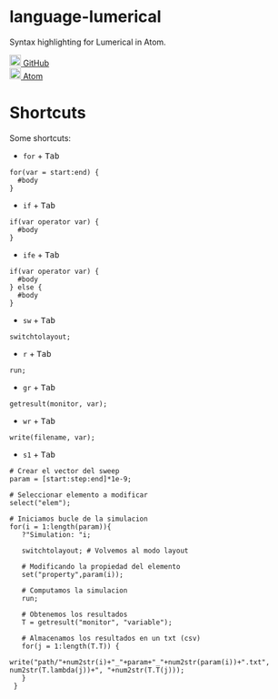 # language-lumerical

Syntax highlighting for Lumerical in Atom.

[<img src="https://github.com/favicon.ico" height="20"> GitHub](http://github.com/ansuzgs/language-lumerical)  
[<img src="https://atom.io/favicon.ico" height="20"> Atom](https://atom.io/packages/language-lumerical)


# Shortcuts

Some shortcuts:

* `for` + <kbd>Tab</kbd>

```lumerical
for(var = start:end) {
  #body
}
```

* `if` + <kbd>Tab</kbd>

```lumerical
if(var operator var) {
  #body
}
```

* `ife` + <kbd>Tab</kbd>

```lumerical
if(var operator var) {
  #body
} else {
  #body
}
```

* `sw` + <kbd>Tab</kbd>

```lumerical
switchtolayout;
```

* `r` + <kbd>Tab</kbd>

```lumerical
run;
```

* `gr` + <kbd>Tab</kbd>

```lumerical
getresult(monitor, var);
```

* `wr` + <kbd>Tab</kbd>

```lumerical
write(filename, var);
```

* `s1` + <kbd>Tab</kbd>

```lumerical
# Crear el vector del sweep
param = [start:step:end]*1e-9;

# Seleccionar elemento a modificar
select("elem");

# Iniciamos bucle de la simulacion
for(i = 1:length(param)){
   ?"Simulation: "i;

   switchtolayout; # Volvemos al modo layout

   # Modificando la propiedad del elemento
   set("property",param(i));

   # Computamos la simulacion
   run;

   # Obtenemos los resultados
   T = getresult("monitor", "variable");

   # Almacenamos los resultados en un txt (csv)
   for(j = 1:length(T.T)) {
       write("path/"+num2str(i)+"_"+param+"_"+num2str(param(i))+".txt", num2str(T.lambda(j))+", "+num2str(T.T(j)));
   }
 }
 ```

